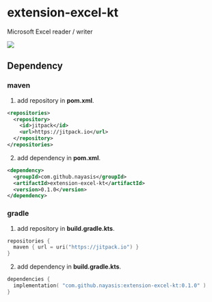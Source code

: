 # extension-excel-kt

Microsoft Excel reader / writer 

[![](https://jitpack.io/v/nayasis/extension-excel-kt.svg)](https://jitpack.io/#nayasis/extension-excel-kt)

## Dependency

### maven

1. add repository in **pom.xml**.

```xml
<repositories>
  <repository>
    <id>jitpack</id>
    <url>https://jitpack.io</url>
  </repository>
</repositories>
```

2. add dependency in **pom.xml**.

```xml
<dependency>
  <groupId>com.github.nayasis</groupId>
  <artifactId>extension-excel-kt</artifactId>
  <version>0.1.0</version>
</dependency>
```

### gradle

1. add repository in **build.gradle.kts**.

```kotlin
repositories {
  maven { url = uri("https://jitpack.io") }
}
```

2. add dependency in **build.gradle.kts**.

```kotlin
dependencies {
  implementation( "com.github.nayasis:extension-excel-kt:0.1.0" )
}
```